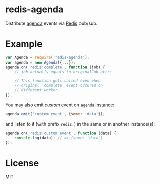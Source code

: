 # redis-agenda
Distribute [agenda](https://github.com/rschmukler/agenda) events via [Redis](https://github.com/mranney/node_redis) pub/sub.

# Example

```javascript
var Agenda = require('redis-agenda');
var agenda = new Agenda({...});
agenda.on('redis:complete', function (job) {
	// job actually equals to originalJob.attrs

	// This function gets called even when
	// original 'complete' event occured on
	// different worker.
});
```

You may also emit *custom* event on `agenda` instance:
```javascript
agenda.emit('custom event', {some: 'data'});
```
and listen to it (with prefix `redis:`) in the same
or in another instance(s):
```javascript
agenda.on('redis:custom event', function (data) {
	console.log(data); // => {some: 'data'}
});
```

# License
MIT
